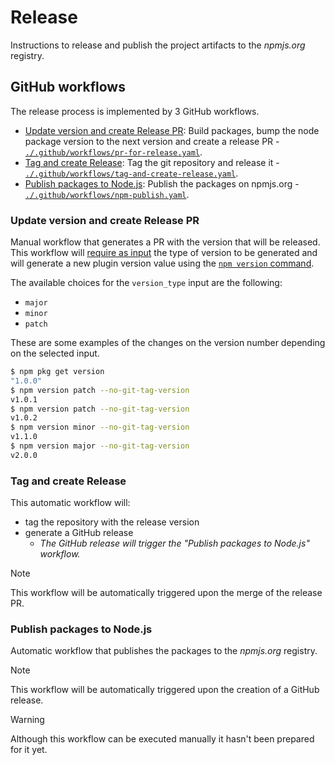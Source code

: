 # Release

Instructions to release and publish the project artifacts to the _npmjs.org_ 
 registry.

## GitHub workflows

The release process is implemented by 3 GitHub workflows.

* [Update version and create Release PR](#update-version-and-create-release-pr): 
 Build packages, bump the node package version to the next version and create 
 a release PR - [`./.github/workflows/pr-for-release.yaml`](./.github/workflows/pr-for-release.yaml).
* [Tag and create Release](#tag-and-create-release): 
 Tag the git repository and release it - [`./.github/workflows/tag-and-create-release.yaml`](./.github/workflows/tag-and-create-release.yaml).
* [Publish packages to Node.js](#publish-packages-to-nodejs): 
 Publish the packages on npmjs.org - [`./.github/workflows/npm-publish.yaml`](./.github/workflows/npm-publish.yaml).


### Update version and create Release PR

Manual workflow that generates a PR with the version that will be released.
 This workflow will 
 [require as input](https://docs.github.com/en/actions/using-workflows/workflow-syntax-for-github-actions#onworkflow_dispatchinputs) 
 the type of version to be generated and will generate a new plugin version value 
 using the [`npm version` command](https://docs.npmjs.com/cli/v10/commands/npm-version).
 
The available choices for the `version_type` input are the following:

* `major`
* `minor`
* `patch`

These are some examples of the changes on the version number depending on the selected input.

```bash
$ npm pkg get version
"1.0.0"
$ npm version patch --no-git-tag-version
v1.0.1
$ npm version patch --no-git-tag-version
v1.0.2
$ npm version minor --no-git-tag-version
v1.1.0
$ npm version major --no-git-tag-version
v2.0.0
```


### Tag and create Release

This automatic workflow will:

* tag the repository with the release version
* generate a GitHub release
  * _The GitHub release will trigger the "Publish packages to Node.js" workflow._

> [!NOTE] 
> This workflow will be automatically triggered upon the merge of the release PR.


### Publish packages to Node.js

Automatic workflow that publishes the packages to the _npmjs.org_ registry.

> [!NOTE] 
> This workflow will be automatically triggered upon the creation of a GitHub release. 

> [!WARNING] 
> Although this workflow can be executed manually it hasn't been 
> prepared for it yet.
